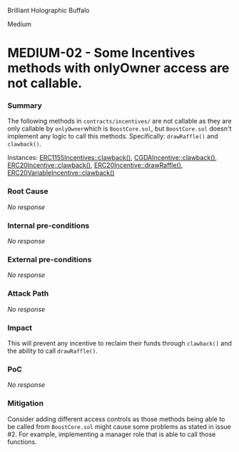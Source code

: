 Brilliant Holographic Buffalo

Medium

# MEDIUM-02 - Some Incentives methods with onlyOwner access are not callable.

### Summary

The following methods in `contracts/incentives/` are not callable as they are only callable by `onlyOwner`which is `BoostCore.sol`, but `BoostCore.sol` doesn't implement any logic to call this methods. Specifically: `drawRaffle()` and `clawback()`.

Instances: 
[ERC1155Incentives::clawback()](https://github.com/sherlock-audit/2024-06-boost-aa-wallet/blob/main/boost-protocol/packages/evm/contracts/incentives/ERC1155Incentive.sol#L104),
[CGDAIncentive::clawback()](https://github.com/sherlock-audit/2024-06-boost-aa-wallet/blob/main/boost-protocol/packages/evm/contracts/incentives/CGDAIncentive.sol#L103),
[ERC20Incentive::clawback()](https://github.com/sherlock-audit/2024-06-boost-aa-wallet/blob/main/boost-protocol/packages/evm/contracts/incentives/ERC20Incentive.sol#L98), 
[ERC20Incentive::drawRaffle()](https://github.com/sherlock-audit/2024-06-boost-aa-wallet/blob/main/boost-protocol/packages/evm/contracts/incentives/ERC20Incentive.sol#L137),
[ERC20VariableIncentive::clawback()](https://github.com/sherlock-audit/2024-06-boost-aa-wallet/blob/main/boost-protocol/packages/evm/contracts/incentives/ERC20VariableIncentive.sol#L98)


### Root Cause

_No response_

### Internal pre-conditions

_No response_

### External pre-conditions

_No response_

### Attack Path

_No response_

### Impact

This will prevent any incentive to reclaim their funds through `clawback()` and the ability to call `drawRaffle()`. 

### PoC

_No response_

### Mitigation

Consider adding different access controls as those methods being able to be called from `BoostCore.sol` might cause some problems as stated in issue #2. For example, implementing a manager role that is able to call those functions. 